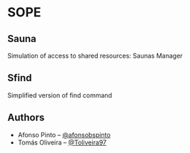 # SOPE

## Sauna
Simulation of access to shared resources: Saunas Manager

## Sfind
Simplified version of find command

## Authors
* Afonso Pinto – [@afonsobspinto](https://github.com/afonsobspinto)
* Tomás Oliveira – [@Toliveira97](https://github.com/Toliveira97)
